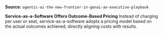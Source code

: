 **Source:** `agentic-ai-the-new-frontier-in-genai-an-executive-playbook`

**Service-as-a-Software Offers Outcome-Based Pricing**
Instead of charging per user or seat, service-as-a-software adopts a pricing model based on the actual outcomes achieved, directly aligning costs with results.
